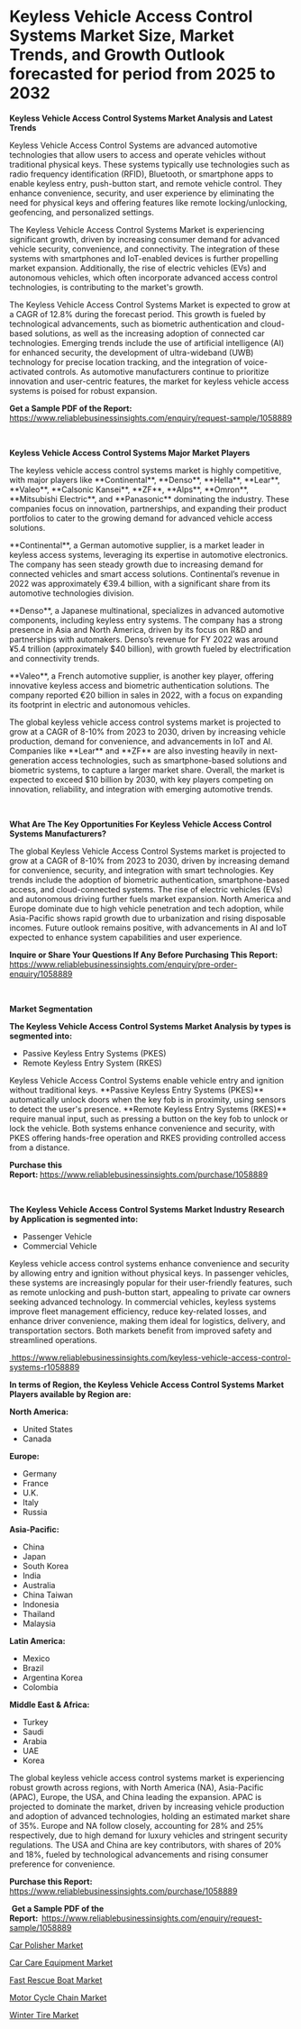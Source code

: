 <p><h1>Keyless Vehicle Access Control Systems Market Size, Market Trends, and Growth Outlook forecasted for period from 2025 to 2032</h1></p><p><strong>Keyless Vehicle Access Control Systems Market Analysis and Latest Trends</strong></p>
<p><p>Keyless Vehicle Access Control Systems are advanced automotive technologies that allow users to access and operate vehicles without traditional physical keys. These systems typically use technologies such as radio frequency identification (RFID), Bluetooth, or smartphone apps to enable keyless entry, push-button start, and remote vehicle control. They enhance convenience, security, and user experience by eliminating the need for physical keys and offering features like remote locking/unlocking, geofencing, and personalized settings.</p><p>The Keyless Vehicle Access Control Systems Market is experiencing significant growth, driven by increasing consumer demand for advanced vehicle security, convenience, and connectivity. The integration of these systems with smartphones and IoT-enabled devices is further propelling market expansion. Additionally, the rise of electric vehicles (EVs) and autonomous vehicles, which often incorporate advanced access control technologies, is contributing to the market's growth.</p><p>The Keyless Vehicle Access Control Systems Market is expected to grow at a CAGR of 12.8% during the forecast period. This growth is fueled by technological advancements, such as biometric authentication and cloud-based solutions, as well as the increasing adoption of connected car technologies. Emerging trends include the use of artificial intelligence (AI) for enhanced security, the development of ultra-wideband (UWB) technology for precise location tracking, and the integration of voice-activated controls. As automotive manufacturers continue to prioritize innovation and user-centric features, the market for keyless vehicle access systems is poised for robust expansion.</p></p>
<p><strong>Get a Sample PDF of the Report:&nbsp;</strong> <a href="https://www.reliablebusinessinsights.com/enquiry/request-sample/1058889?utm_campaign=60&utm_medium=2&utm_source=Github&utm_content=ia&utm_term=22012025&utm_id=keyless-vehicle-access-control-systems">https://www.reliablebusinessinsights.com/enquiry/request-sample/1058889</a></p>
<p>&nbsp;</p>
<p><strong>Keyless Vehicle Access Control Systems Major Market Players</strong></p>
<p><p>The keyless vehicle access control systems market is highly competitive, with major players like **Continental**, **Denso**, **Hella**, **Lear**, **Valeo**, **Calsonic Kansei**, **ZF**, **Alps**, **Omron**, **Mitsubishi Electric**, and **Panasonic** dominating the industry. These companies focus on innovation, partnerships, and expanding their product portfolios to cater to the growing demand for advanced vehicle access solutions.</p><p>**Continental**, a German automotive supplier, is a market leader in keyless access systems, leveraging its expertise in automotive electronics. The company has seen steady growth due to increasing demand for connected vehicles and smart access solutions. Continental’s revenue in 2022 was approximately €39.4 billion, with a significant share from its automotive technologies division.</p><p>**Denso**, a Japanese multinational, specializes in advanced automotive components, including keyless entry systems. The company has a strong presence in Asia and North America, driven by its focus on R&D and partnerships with automakers. Denso’s revenue for FY 2022 was around ¥5.4 trillion (approximately $40 billion), with growth fueled by electrification and connectivity trends.</p><p>**Valeo**, a French automotive supplier, is another key player, offering innovative keyless access and biometric authentication solutions. The company reported €20 billion in sales in 2022, with a focus on expanding its footprint in electric and autonomous vehicles.</p><p>The global keyless vehicle access control systems market is projected to grow at a CAGR of 8-10% from 2023 to 2030, driven by increasing vehicle production, demand for convenience, and advancements in IoT and AI. Companies like **Lear** and **ZF** are also investing heavily in next-generation access technologies, such as smartphone-based solutions and biometric systems, to capture a larger market share. Overall, the market is expected to exceed $10 billion by 2030, with key players competing on innovation, reliability, and integration with emerging automotive trends.</p></p>
<p>&nbsp;</p>
<p><strong>What Are The Key Opportunities For Keyless Vehicle Access Control Systems Manufacturers?</strong></p>
<p><p>The global Keyless Vehicle Access Control Systems market is projected to grow at a CAGR of 8-10% from 2023 to 2030, driven by increasing demand for convenience, security, and integration with smart technologies. Key trends include the adoption of biometric authentication, smartphone-based access, and cloud-connected systems. The rise of electric vehicles (EVs) and autonomous driving further fuels market expansion. North America and Europe dominate due to high vehicle penetration and tech adoption, while Asia-Pacific shows rapid growth due to urbanization and rising disposable incomes. Future outlook remains positive, with advancements in AI and IoT expected to enhance system capabilities and user experience.</p></p>
<p><strong>Inquire or Share Your Questions If Any Before Purchasing This Report:</strong> <a href="https://www.reliablebusinessinsights.com/enquiry/pre-order-enquiry/1058889?utm_campaign=60&utm_medium=2&utm_source=Github&utm_content=ia&utm_term=22012025&utm_id=keyless-vehicle-access-control-systems">https://www.reliablebusinessinsights.com/enquiry/pre-order-enquiry/1058889</a></p>
<p>&nbsp;</p>
<p><strong>Market Segmentation</strong></p>
<p><strong>The Keyless Vehicle Access Control Systems Market Analysis by types is segmented into:</strong></p>
<p><ul><li>Passive Keyless Entry Systems (PKES)</li><li>Remote Keyless Entry System (RKES)</li></ul></p>
<p><p>Keyless Vehicle Access Control Systems enable vehicle entry and ignition without traditional keys. **Passive Keyless Entry Systems (PKES)** automatically unlock doors when the key fob is in proximity, using sensors to detect the user's presence. **Remote Keyless Entry Systems (RKES)** require manual input, such as pressing a button on the key fob to unlock or lock the vehicle. Both systems enhance convenience and security, with PKES offering hands-free operation and RKES providing controlled access from a distance.</p></p>
<p><strong>Purchase this Report:&nbsp;</strong><a href="https://www.reliablebusinessinsights.com/purchase/1058889?utm_campaign=60&utm_medium=2&utm_source=Github&utm_content=ia&utm_term=22012025&utm_id=keyless-vehicle-access-control-systems">https://www.reliablebusinessinsights.com/purchase/1058889</a></p>
<p>&nbsp;</p>
<p><strong>The Keyless Vehicle Access Control Systems Market Industry Research by Application is segmented into:</strong></p>
<p><ul><li>Passenger Vehicle</li><li>Commercial Vehicle</li></ul></p>
<p><p>Keyless vehicle access control systems enhance convenience and security by allowing entry and ignition without physical keys. In passenger vehicles, these systems are increasingly popular for their user-friendly features, such as remote unlocking and push-button start, appealing to private car owners seeking advanced technology. In commercial vehicles, keyless systems improve fleet management efficiency, reduce key-related losses, and enhance driver convenience, making them ideal for logistics, delivery, and transportation sectors. Both markets benefit from improved safety and streamlined operations.</p></p>
<p><a href="https://www.reliablebusinessinsights.com/keyless-vehicle-access-control-systems-r1058889?utm_campaign=60&utm_medium=2&utm_source=Github&utm_content=ia&utm_term=22012025&utm_id=keyless-vehicle-access-control-systems">&nbsp;https://www.reliablebusinessinsights.com/keyless-vehicle-access-control-systems-r1058889</a></p>
<p><strong>In terms of Region, the Keyless Vehicle Access Control Systems Market Players available by Region are:</strong></p>
<p>
    <p> <strong> North America: </strong>
        <ul>
            <li>United States</li>
            <li>Canada</li>
        </ul>
        </p> 
    <p> <strong> Europe: </strong>
        <ul>
            <li>Germany</li>
            <li>France</li>
            <li>U.K.</li>
            <li>Italy</li>
            <li>Russia</li>
        </ul>
        </p> 
    <p> <strong> Asia-Pacific: </strong>
        <ul>
            <li>China</li>
            <li>Japan</li>
            <li>South Korea</li>
            <li>India</li>
            <li>Australia</li>
            <li>China Taiwan</li>
            <li>Indonesia</li>
            <li>Thailand</li>
            <li>Malaysia</li>
        </ul>
        </p> 
    <p> <strong> Latin America: </strong>
        <ul>
            <li>Mexico</li>
            <li>Brazil</li>
            <li>Argentina Korea</li>
            <li>Colombia</li>
        </ul>
        </p> 
    <p> <strong> Middle East & Africa: </strong>
        <ul>
            <li>Turkey</li>
            <li>Saudi</li>
            <li>Arabia</li>
            <li>UAE</li>
            <li>Korea</li>
        </ul>
    </p>
    </p>
<p><p>The global keyless vehicle access control systems market is experiencing robust growth across regions, with North America (NA), Asia-Pacific (APAC), Europe, the USA, and China leading the expansion. APAC is projected to dominate the market, driven by increasing vehicle production and adoption of advanced technologies, holding an estimated market share of 35%. Europe and NA follow closely, accounting for 28% and 25% respectively, due to high demand for luxury vehicles and stringent security regulations. The USA and China are key contributors, with shares of 20% and 18%, fueled by technological advancements and rising consumer preference for convenience.</p></p>
<p><strong>Purchase this Report: </strong><a href="https://www.reliablebusinessinsights.com/purchase/1058889?utm_campaign=60&utm_medium=2&utm_source=Github&utm_content=ia&utm_term=22012025&utm_id=keyless-vehicle-access-control-systems">https://www.reliablebusinessinsights.com/purchase/1058889</a></p>
<p>&nbsp;<strong>Get a Sample PDF of the Report:&nbsp;&nbsp;</strong><a href="https://www.reliablebusinessinsights.com/enquiry/request-sample/1058889?utm_campaign=60&utm_medium=2&utm_source=Github&utm_content=ia&utm_term=22012025&utm_id=keyless-vehicle-access-control-systems">https://www.reliablebusinessinsights.com/enquiry/request-sample/1058889</a></p>
<p><strong></strong></p>
<p><p><a href="https://github.com/martomiko755/Market-Research-Report-List-1/blob/main/car-polisher-market.md?utm_campaign=60&utm_medium=2&utm_source=Github&utm_content=ia&utm_term=22012025&utm_id=keyless-vehicle-access-control-systems">Car Polisher Market</a></p><p><a href="https://github.com/hannajuana198484/Market-Research-Report-List-1/blob/main/car-care-equipment-market.md?utm_campaign=60&utm_medium=2&utm_source=Github&utm_content=ia&utm_term=22012025&utm_id=keyless-vehicle-access-control-systems">Car Care Equipment Market</a></p><p><a href="https://github.com/carendesrochers299/Market-Research-Report-List-1/blob/main/fast-rescue-boat-market.md?utm_campaign=60&utm_medium=2&utm_source=Github&utm_content=ia&utm_term=22012025&utm_id=keyless-vehicle-access-control-systems">Fast Rescue Boat Market</a></p><p><a href="https://github.com/oliveroste6/Market-Research-Report-List-1/blob/main/motor-cycle-chain-market.md?utm_campaign=60&utm_medium=2&utm_source=Github&utm_content=ia&utm_term=22012025&utm_id=keyless-vehicle-access-control-systems">Motor Cycle Chain Market</a></p><p><a href="https://github.com/chaturberville8181/Market-Research-Report-List-1/blob/main/winter-tire-market.md?utm_campaign=60&utm_medium=2&utm_source=Github&utm_content=ia&utm_term=22012025&utm_id=keyless-vehicle-access-control-systems">Winter Tire Market</a></p></p>